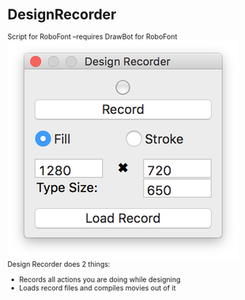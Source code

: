 # DesignRecorder
Script for RoboFont –requires DrawBot for RoboFont</br>
<img src="DesignRecorderUI.png?raw=true" /></br>
Design Recorder does 2 things:
* Records all actions you are doing while designing
* Loads record files and compiles movies out of it